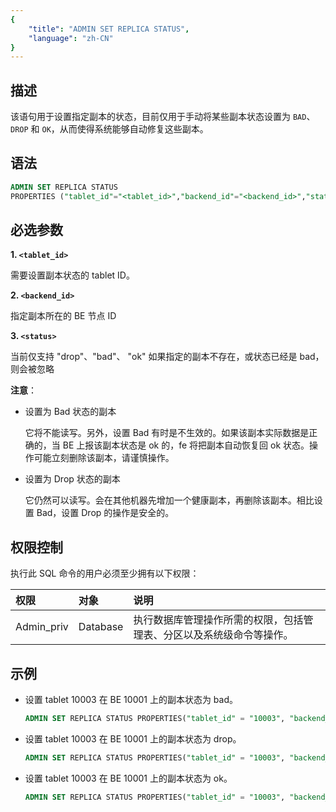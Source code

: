 ```yaml
---
{
    "title": "ADMIN SET REPLICA STATUS",
    "language": "zh-CN"
}
---
```


## 描述

该语句用于设置指定副本的状态，目前仅用于手动将某些副本状态设置为 `BAD`、`DROP` 和 `OK`，从而使得系统能够自动修复这些副本。

## 语法

```sql
ADMIN SET REPLICA STATUS 
PROPERTIES ("tablet_id"="<tablet_id>","backend_id"="<backend_id>","status"="<status>")
```

## 必选参数
**1. `<tablet_id>`**

需要设置副本状态的 tablet ID。

**2. `<backend_id>`**

指定副本所在的 BE 节点 ID

**3. `<status>`**

当前仅支持 "drop"、"bad"、 "ok"
如果指定的副本不存在，或状态已经是 bad，则会被忽略

**注意**：

- 设置为 Bad 状态的副本

  它将不能读写。另外，设置 Bad 有时是不生效的。如果该副本实际数据是正确的，当 BE 上报该副本状态是 ok 的，fe 将把副本自动恢复回 ok 状态。操作可能立刻删除该副本，请谨慎操作。


- 设置为 Drop 状态的副本

  它仍然可以读写。会在其他机器先增加一个健康副本，再删除该副本。相比设置 Bad，设置 Drop 的操作是安全的。

## 权限控制

执行此 SQL 命令的用户必须至少拥有以下权限：

| 权限         | 对象       | 说明                                 |
|:-----------|:---------|:-----------------------------------|
| Admin_priv | Database | 执行数据库管理操作所需的权限，包括管理表、分区以及系统级命令等操作。 |


## 示例

- 设置 tablet 10003 在 BE 10001 上的副本状态为 bad。

  ```sql
  ADMIN SET REPLICA STATUS PROPERTIES("tablet_id" = "10003", "backend_id" = "10001", "status" = "bad");
  ```

- 设置 tablet 10003 在 BE 10001 上的副本状态为 drop。

  ```sql
  ADMIN SET REPLICA STATUS PROPERTIES("tablet_id" = "10003", "backend_id" = "10001", "status" = "drop");
  ```

- 设置 tablet 10003 在 BE 10001 上的副本状态为 ok。

  ```sql
  ADMIN SET REPLICA STATUS PROPERTIES("tablet_id" = "10003", "backend_id" = "10001", "status" = "ok");
  ```